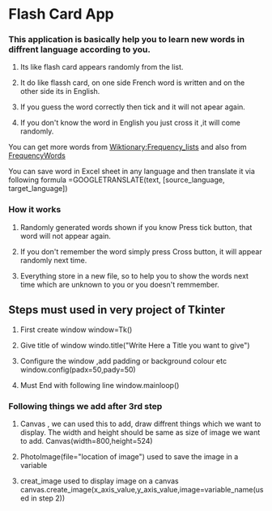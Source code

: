 # Flash Card App

### This application is basically help you to learn new words in diffrent language according to you.

1.  Its like flash card appears randomly from the list.

2.  It do like flassh card, on one side French word is written and on the other side its in English.

3.  If you guess the word correctly then tick and it 
will not apear again.

4. If you don't know the word in English you just      cross it ,it will come randomly.

You can get more words from [Wiktionary:Frequency_lists](https://en.wiktionary.org/wiki/Wiktionary:Frequency_lists) and also from [FrequencyWords](https://github.com/hermitdave/FrequencyWords/tree/master/content/2018)


You can save word in Excel sheet in any language and then translate it via following formula
    =GOOGLETRANSLATE(text, [source_language, target_language])


### How it works

1.  Randomly generated words shown if you know Press tick button, that word will not appear again.

2. If you don't remember the word simply press Cross button, it will appear randomly next time.

3.  Everything store in a new file, so to help you to show the words next time which are unknown to you or you doesn't remmember.

## Steps must used in very project of Tkinter

1.  First create window
        window=Tk()

2.  Give title of window
        windo.title("Write Here a Title you want to give")

3.  Configure the window ,add padding or background
    colour etc
        window.config(padx=50,pady=50)

4.  Must End with following line
        window.mainloop()


### Following things we add after 3rd step

1.  Canvas , we can used this to add, draw diffrent things which we want to display. The width and height should be same as size of image we want to add.
        Canvas(width=800,height=524)

2.  PhotoImage(file="location of image") used to save the image in a variable

3.  creat_image used to display image on a canvas
    canvas.create_image(x_axis_value,y_axis_value,image=variable_name(used in step 2))



